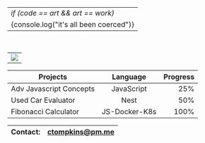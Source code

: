 <div align="center">
  <table><tr><td>  
 <em>if (code == art  &&  art == work)<br />
  </tr></td>
   <tr><td>
  {console.log("it's all been coerced")}</em>
   </tr></td>
   </table>
</div><br />
 <div align="center" border="5px solid red">
 <table><tr><td>     
<img src="https://user-images.githubusercontent.com/4887640/133912224-dcf8f361-3a8c-470e-9040-93477b05b4a6.gif"/>
</td></tr></table>

</p>
  
 <div align="center">

| Projects   |     Language     |  Progress |
|----------|:-------------:|------:|
| Adv Javascript Concepts|  JavaScript | 25% |
| Used Car Evaluator |    Nest   |   50% |
| Fibonacci Calculator | JS-Docker-K8s |  100% |

 | Contact: | ctompkins@pm.me |
 |----------|:-------------:|
</div>
<!-- </p>
 <p align="center" style="color:salmon">
  - Building NestJS projects <br />
  - Completing advanced JavaScript coursework <br />
  - Will collaborate on React projects <br /><br />
  - ctompkins@pm.me
  
 </p>-->
 
 

<!---
charlytron/charlytron is a ✨ special ✨ repository because its `README.md` (this file) appears on your GitHub profile.
You can click the Preview link to take a look at your changes.
--->
